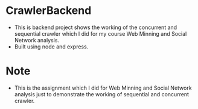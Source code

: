 # CrawlerBackend
- This is backend project shows the working of the concurrent and sequential crawler which I did for my course Web Minning and Social Network analysis.
- Built using node and express.

# Note
- This is the assignment which I did for Web Minning and Social Network analysis just to demonstrate the working of sequential and concurrent crawler.
